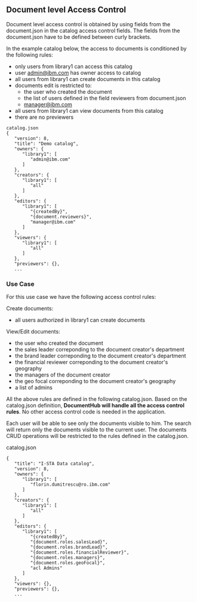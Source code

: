 ## Document level Access Control

Document level access control is obtained by using fields from the document.json in the catalog access control fields. The fields from the document.json have to be defined between curly brackets.

In the example catalog below, the access to documents is conditioned by the following rules:
- only users from library1 can access this catalog
- user admin@ibm.com has owner access to catalog
- all users from library1 can create documents in this catalog
- documents edit is restricted to: 
  - the user who created the document
  - the list of users defined in the field reviewers from document.json
  - manager@ibm.com
- all users from library1 can view documents from this catalog
- there are no previewers

```
catalog.json
{
   "version": 8,
   "title": "Demo catalog",
   "owners": {
      "library1": [
         "admin@ibm.com"
      ]
   },
   "creators": {
      "library1": [
         "all"
      ]
   },
   "editors": {
      "library1": [
         "{createdBy}",
         "{document.reviewers}",
         "manager@ibm.com"
      ]
   },
   "viewers": {
      "library1": [
         "all"
      ]
   },
   "previewers": {},
   ...
```



### Use Case

For this use case we have the following access control rules:

Create documents: 
- all users authorized in library1 can create documents

View/Edit documents:
  - the user who created the document
  - the sales leader correponding to the document creator's department
  - the brand leader correponding to the document creator's department
  - the financial reviewer correponding to the document creator's geography
  - the managers of the document creator
  - the geo focal correponding to the document creator's geography
  - a list of admins

All the above rules are defined in the following catalog.json. Based on the catalog.json definition, **DocumentHub will handle all the access control rules**. No other access control code is needed in the application.

Each user will be able to see only the documents visible to him. The search will return only the documents visible to the current user. The documents CRUD operations will be restricted to the rules defined in the catalog.json.

catalog.json
```
{
   "title": "I-STA Data catalog",
   "version": 8,
   "owners": {
      "library1": [
         "florin.dumitrescu@ro.ibm.com"
      ]
   },
   "creators": {
      "library1": [
         "all"
      ]
   },
   "editors": {
      "library1": [
         "{createdBy}",
         "{document.roles.salesLead}",
         "{document.roles.brandLead}",
         "{document.roles.financialReviewer}",
         "{document.roles.managers}",
         "{document.roles.geoFocal}",
         "acl Admins"
      ]
   },
   "viewers": {},
   "previewers": {},
   ...
```
